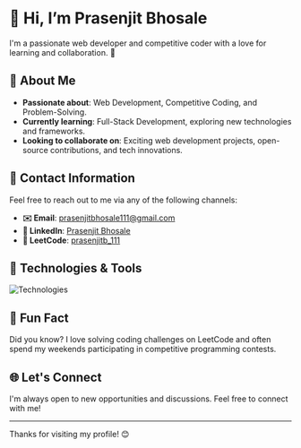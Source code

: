 # 👋 Hi, I’m Prasenjit Bhosale

I'm a passionate web developer and competitive coder with a love for learning and collaboration. 🚀

## 🌟 About Me

- **Passionate about**: Web Development, Competitive Coding, and Problem-Solving.  
- **Currently learning**: Full-Stack Development, exploring new technologies and frameworks.  
- **Looking to collaborate on**: Exciting web development projects, open-source contributions, and tech innovations.



## 💼 Contact Information

Feel free to reach out to me via any of the following channels:

- **✉️ Email**: [prasenjitbhosale111@gmail.com](mailto:prasenjitbhosale111@gmail.com)  
- **🔗 LinkedIn**: [Prasenjit Bhosale](https://www.linkedin.com/in/prasenjit-bhosale-678462212/)  
- **🔗 LeetCode**: [prasenjitb_111](https://leetcode.com/u/prasenjitb_111/)

## 🔧 Technologies & Tools


<!--
![Technologies](https://skillicons.dev/icons?i=js,html,css,react,nodejs,mongodb,java,spring,tailwind,sql)

-->
![Technologies](https://skillicons.dev/icons?i=java,spring,react,tailwind,html,css,bootstrap,js,mysql,mongodb,angular,git,postman,microservices)

## 🚀 Fun Fact

Did you know? I love solving coding challenges on LeetCode and often spend my weekends participating in competitive programming contests. 

## 🌐 Let's Connect

I'm always open to new opportunities and discussions. Feel free to connect with me!

---

Thanks for visiting my profile! 😊
